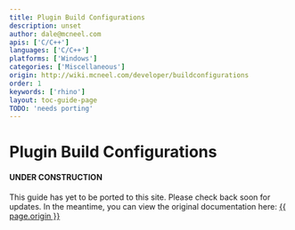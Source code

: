 ```yaml
---
title: Plugin Build Configurations
description: unset
author: dale@mcneel.com
apis: ['C/C++']
languages: ['C/C++']
platforms: ['Windows']
categories: ['Miscellaneous']
origin: http://wiki.mcneel.com/developer/buildconfigurations
order: 1
keywords: ['rhino']
layout: toc-guide-page
TODO: 'needs porting'
---
```


# Plugin Build Configurations

<div class="bs-callout bs-callout-danger">
  <h4>UNDER CONSTRUCTION</h4>
  <p>This guide has yet to be ported to this site.  Please check back soon for updates.  
  In the meantime, you can view the original documentation here:
  <a href="{{ page.origin }}">{{ page.origin }}</a></p>
</div>
